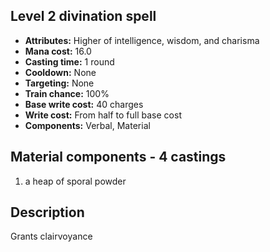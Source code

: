 ## Level 2 divination spell
- **Attributes:** Higher of intelligence, wisdom, and charisma
- **Mana cost:** 16.0
- **Casting time:** 1 round
- **Cooldown:** None
- **Targeting:** None
- **Train chance:** 100%
- **Base write cost:** 40 charges
- **Write cost:** From half to full base cost
- **Components:** Verbal, Material
## Material components - 4 castings
1. a heap of sporal powder
## Description
Grants clairvoyance
